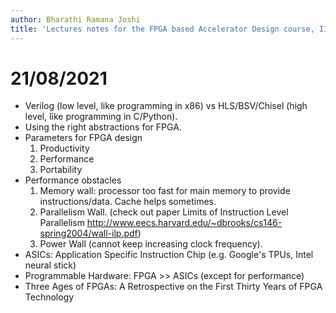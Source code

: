 ```yaml
---
author: Bharathi Ramana Joshi
title: 'Lectures notes for the FPGA based Accelerator Design course, IIIT Hyderbad Monsoon 2021'
---
```


# 21/08/2021

- Verilog (low level, like programming in x86) vs HLS/BSV/Chisel (high level,
    like programming in C/Python).
- Using the right abstractions for FPGA.
- Parameters for FPGA design
    1. Productivity
    2. Performance
    3. Portability
- Performance obstacles
    1. Memory wall: processor too fast for main memory to provide
       instructions/data. Cache helps sometimes.
    2. Parallelism Wall.
    (check out paper Limits of Instruction Level Parallelism http://www.eecs.harvard.edu/~dbrooks/cs146-spring2004/wall-ilp.pdf)
    3. Power Wall (cannot keep increasing clock frequency).
- ASICs: Application Specific Instruction Chip (e.g. Google's TPUs, Intel neural
    stick)
- Programmable Hardware: FPGA >> ASICs (except for performance)
- Three Ages of FPGAs: A Retrospective on the First Thirty Years of FPGA
    Technology
